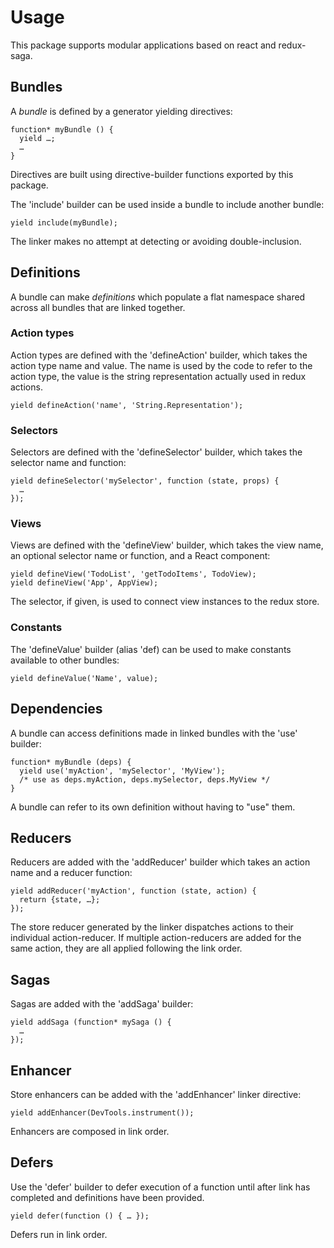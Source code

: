 
# Usage

This package supports modular applications based on react and redux-saga.

## Bundles

A *bundle* is defined by a generator yielding directives:

    function* myBundle () {
      yield …;
      …
    }

Directives are built using directive-builder functions exported by this
package.

The 'include' builder can be used inside a bundle to include another
bundle:

    yield include(myBundle);

The linker makes no attempt at detecting or avoiding double-inclusion.

## Definitions

A bundle can make *definitions* which populate a flat namespace shared
across all bundles that are linked together.

### Action types

Action types are defined with the 'defineAction' builder, which takes
the action type name and value.  The name is used by the code to refer
to the action type, the value is the string representation actually used
in redux actions.

    yield defineAction('name', 'String.Representation');

### Selectors

Selectors are defined with the 'defineSelector' builder, which takes the
selector name and function:

    yield defineSelector('mySelector', function (state, props) {
      …
    });

### Views

Views are defined with the 'defineView' builder, which takes the view
name, an optional selector name or function, and a React component:

    yield defineView('TodoList', 'getTodoItems', TodoView);
    yield defineView('App', AppView);

The selector, if given, is used to connect view instances to the
redux store.

### Constants

The 'defineValue' builder (alias 'def) can be used to make constants
available to other bundles:

    yield defineValue('Name', value);

## Dependencies

A bundle can access definitions made in linked bundles with the 'use'
builder:

    function* myBundle (deps) {
      yield use('myAction', 'mySelector', 'MyView');
      /* use as deps.myAction, deps.mySelector, deps.MyView */
    }

A bundle can refer to its own definition without having to "use" them.

## Reducers

Reducers are added with the 'addReducer' builder which takes an action
name and a reducer function:

    yield addReducer('myAction', function (state, action) {
      return {state, …};
    });

The store reducer generated by the linker dispatches actions to their
individual action-reducer.  If multiple action-reducers are added for
the same action, they are all applied following the link order.

## Sagas

Sagas are added with the 'addSaga' builder:

    yield addSaga (function* mySaga () {
      …
    });

## Enhancer

Store enhancers can be added with the 'addEnhancer' linker directive:

    yield addEnhancer(DevTools.instrument());

Enhancers are composed in link order.

## Defers

Use the 'defer' builder to defer execution of a function until after
link has completed and definitions have been provided.

    yield defer(function () { … });

Defers run in link order.

